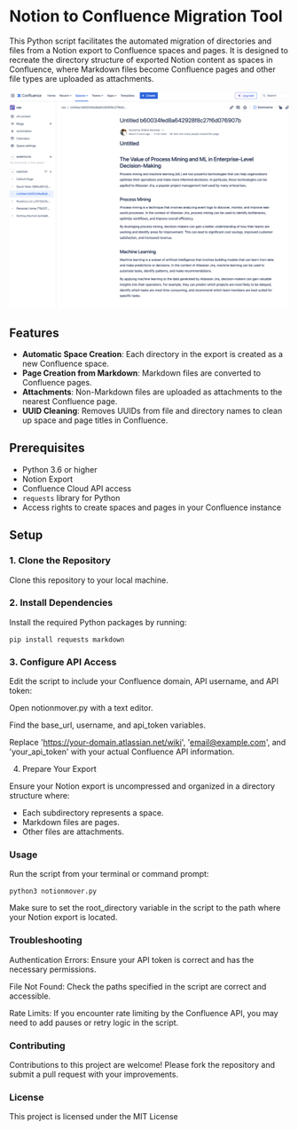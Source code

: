 # Notion to Confluence Migration Tool

This Python script facilitates the automated migration of directories and files from a Notion export to Confluence spaces and pages. It is designed to recreate the directory structure of exported Notion content as spaces in Confluence, where Markdown files become Confluence pages and other file types are uploaded as attachments.

![](screenshot.png)

## Features

- **Automatic Space Creation**: Each directory in the export is created as a new Confluence space.
- **Page Creation from Markdown**: Markdown files are converted to Confluence pages.
- **Attachments**: Non-Markdown files are uploaded as attachments to the nearest Confluence page.
- **UUID Cleaning**: Removes UUIDs from file and directory names to clean up space and page titles in Confluence.

## Prerequisites

- Python 3.6 or higher
- Notion Export
- Confluence Cloud API access
- `requests` library for Python
- Access rights to create spaces and pages in your Confluence instance

## Setup

### 1. Clone the Repository

Clone this repository to your local machine.

### 2. Install Dependencies

Install the required Python packages by running:

    pip install requests markdown

### 3. Configure API Access

Edit the script to include your Confluence domain, API username, and API token:

Open notionmover.py with a text editor.

Find the base_url, username, and api_token variables.

Replace 'https://your-domain.atlassian.net/wiki', 'email@example.com', and 'your_api_token' with your actual Confluence API information.

4. Prepare Your Export

Ensure your Notion export is uncompressed and organized in a directory structure where:

- Each subdirectory represents a space.
- Markdown files are pages.
- Other files are attachments.

### Usage

Run the script from your terminal or command prompt:

    python3 notionmover.py

Make sure to set the root_directory variable in the script to the path where your Notion export is located.

### Troubleshooting

Authentication Errors: Ensure your API token is correct and has the necessary permissions.

File Not Found: Check the paths specified in the script are correct and accessible.

Rate Limits: If you encounter rate limiting by the Confluence API, you may need to add pauses or retry logic in the script.

### Contributing

Contributions to this project are welcome! Please fork the repository and submit a pull request with your improvements.

### License

This project is licensed under the MIT License
